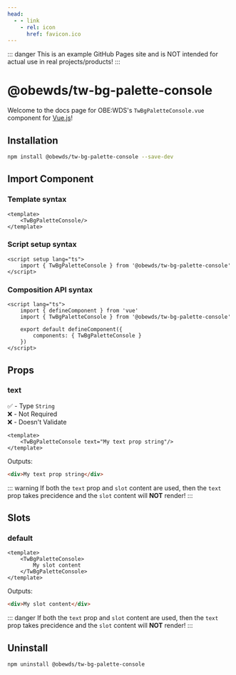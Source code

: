 ```yaml
---
head:
  - - link
    - rel: icon
      href: favicon.ico
---
```



::: danger
This is an example GitHub Pages site and is NOT intended for actual use in real projects/products!
:::


# @obewds/tw-bg-palette-console

Welcome to the docs page for OBE:WDS's `TwBgPaletteConsole.vue` component for [Vue.js](https://vuejs.org/)!




## Installation

```bash
npm install @obewds/tw-bg-palette-console --save-dev
```




## Import Component




### Template syntax

```html{2}
<template>
    <TwBgPaletteConsole/>
</template>
```




### Script setup syntax

```html{2}
<script setup lang="ts">
    import { TwBgPaletteConsole } from '@obewds/tw-bg-palette-console'
</script>
```




### Composition API syntax

```html{3,6}
<script lang="ts">
    import { defineComponent } from 'vue'
    import { TwBgPaletteConsole } from '@obewds/tw-bg-palette-console'

    export default defineComponent({
        components: { TwBgPaletteConsole }
    })
</script>
```




## Props




### text

:white_check_mark: - Type `String`  
:x: - Not Required  
:x: - Doesn't Validate


```html{2}
<template>
    <TwBgPaletteConsole text="My text prop string"/>
</template>
```

Outputs:

```html
<div>My text prop string</div>
```

::: warning
If both the `text` prop and `slot` content are used, then the `text` prop takes precidence and the `slot` content will **NOT** render!
:::




## Slots




### default

```html{2-4}
<template>
    <TwBgPaletteConsole>
        My slot content
    </TwBgPaletteConsole>
</template>
```

Outputs:

```html
<div>My slot content</div>
```

::: danger
If both the `text` prop and `slot` content are used, then the `text` prop takes precidence and the `slot` content will **NOT** render!
:::




## Uninstall

```bash
npm uninstall @obewds/tw-bg-palette-console
```



<!--
## Markdown Examples

::: tip
This is a tip
:::

::: info
This is an info box
:::

::: warning
This is a warning
:::

::: danger
This is a dangerous warning
:::

::: tip CUSTOM TITLE
This is a dangerous warning
:::

::: details
This is a details block, which does not work in Internet Explorer or old versions of Edge.
:::

::: details Click me to view the code

```js
console.log('Hello, VitePress!')
```

:::
-->
